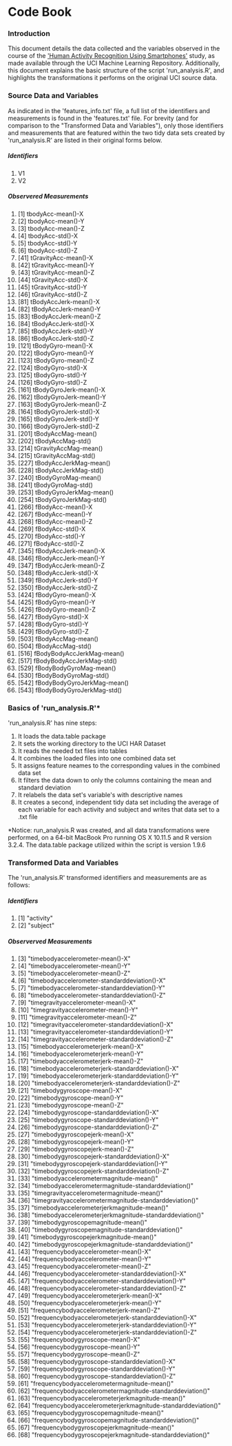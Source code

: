 # Code Book

### Introduction

This document details the data collected and the variables observed in the course of the ['Human Activity Recognition Using Smartphones'](http://archive.ics.uci.edu/ml/datasets/Human+Activity+Recognition+Using+Smartphones) study, as made available through the UCI Machine Learning Repository. Additionally, this document explains the basic structure of the script 'run_analysis.R', and highlights the transformations it performs on the original UCI source data.


### Source Data and Variables

As indicated in the 'features_info.txt' file, a full list of the identifiers and measurements is found in the 'features.txt' file. For brevity (and for comparison to the "Transformed Data and Variables"), only those identifiers and measurements that are featured within the two tidy data sets created by 'run_analysis.R' are listed in their original forms below.

##### Identifiers
  1.  V1
  2.  V2

##### Observered Measurements
  1.  [1] tbodyAcc-mean()-X 
  2.  [2] tbodyAcc-mean()-Y
  3.  [3] tbodyAcc-mean()-Z
  4.  [4] tbodyAcc-std()-X
  5.  [5] tbodyAcc-std()-Y
  6.  [6] tbodyAcc-std()-Z
  7.  [41] tGravityAcc-mean()-X
  8.  [42] tGravityAcc-mean()-Y
  9.  [43] tGravityAcc-mean()-Z
  10. [44] tGravityAcc-std()-X
  11. [45] tGravityAcc-std()-Y
  12. [46] tGravityAcc-std()-Z
  13. [81] tBodyAccJerk-mean()-X
  14. [82] tBodyAccJerk-mean()-Y
  15. [83] tBodyAccJerk-mean()-Z
  16. [84] tBodyAccJerk-std()-X
  17. [85] tBodyAccJerk-std()-Y
  18. [86] tBodyAccJerk-std()-Z
  19. [121] tBodyGyro-mean()-X
  20. [122] tBodyGyro-mean()-Y
  21. [123] tBodyGyro-mean()-Z
  22. [124] tBodyGyro-std()-X
  23. [125] tBodyGyro-std()-Y
  24. [126] tBodyGyro-std()-Z
  25. [161] tBodyGyroJerk-mean()-X
  26. [162] tBodyGyroJerk-mean()-Y
  27. [163] tBodyGyroJerk-mean()-Z
  28. [164] tBodyGyroJerk-std()-X
  29. [165] tBodyGyroJerk-std()-Y
  30. [166] tBodyGyroJerk-std()-Z
  31. [201] tBodyAccMag-mean()
  32. [202] tBodyAccMag-std()
  33. [214] tGravityAccMag-mean()
  34. [215] tGravityAccMag-std()
  35. [227] tBodyAccJerkMag-mean()
  36. [228] tBodyAccJerkMag-std()
  37. [240] tBodyGyroMag-mean()
  38. [241] tBodyGyroMag-std()
  39. [253] tBodyGyroJerkMag-mean()
  40. [254] tBodyGyroJerkMag-std()
  41. [266] fBodyAcc-mean()-X
  42. [267] fBodyAcc-mean()-Y
  43. [268] fBodyAcc-mean()-Z
  44. [269] fBodyAcc-std()-X
  45. [270] fBodyAcc-std()-Y
  46. [271] fBodyAcc-std()-Z
  47. [345] fBodyAccJerk-mean()-X
  48. [346] fBodyAccJerk-mean()-Y
  49. [347] fBodyAccJerk-mean()-Z
  50. [348] fBodyAccJerk-std()-X
  51. [349] fBodyAccJerk-std()-Y
  52. [350] fBodyAccJerk-std()-Z
  53. [424] fBodyGyro-mean()-X
  54. [425] fBodyGyro-mean()-Y
  55. [426] fBodyGyro-mean()-Z
  56. [427] fBodyGyro-std()-X
  57. [428] fBodyGyro-std()-Y
  58. [429] fBodyGyro-std()-Z
  59. [503] fBodyAccMag-mean()
  60. [504] fBodyAccMag-std()
  61. [516] fBodyBodyAccJerkMag-mean()
  62. [517] fBodyBodyAccJerkMag-std()
  63. [529] fBodyBodyGyroMag-mean()
  64. [530] fBodyBodyGyroMag-std()
  65. [542] fBodyBodyGyroJerkMag-mean()
  66. [543] fBodyBodyGyroJerkMag-std()


### Basics of 'run_analysis.R'*

'run_analysis.R' has nine steps:
  1. It loads the data.table package
  2. It sets the working directory to the UCI HAR Dataset
  3. It reads the needed txt files into tables
  4. It combines the loaded files into one combined data set
  5. It assigns feature neames to the corresponding values in the combined data set
  6. It filters the data down to only the columns containing the mean and standard deviation
  7. It relabels the data set's variable's with descriptive names
  8. It creates a second, independent tidy data set including the average of each variable for each activity and subject and writes that data set to a .txt file

*Notice: run_analysis.R was created, and all data transformations were performed, on a 64-bit MacBook Pro running OS X 10.11.5 and R version 3.2.4. The data.table package utilized within the script is version 1.9.6


### Transformed Data and Variables

The 'run_analysis.R' transformed identifiers and measurements are as follows:

##### Identifiers
  1. [1] "activity"                                                   
  2. [2] "subject"

##### Observerved Measurements
  1.  [3] "timebodyaccelerometer-mean()-X"                             
  2.  [4] "timebodyaccelerometer-mean()-Y"                             
  3.  [5] "timebodyaccelerometer-mean()-Z"                             
  4.  [6] "timebodyaccelerometer-standarddeviation()-X"                
  5.  [7] "timebodyaccelerometer-standarddeviation()-Y"                
  6.  [8] "timebodyaccelerometer-standarddeviation()-Z"                
  7.  [9] "timegravityaccelerometer-mean()-X"                          
  8.  [10] "timegravityaccelerometer-mean()-Y"                          
  9.  [11] "timegravityaccelerometer-mean()-Z"                          
  10. [12] "timegravityaccelerometer-standarddeviation()-X"             
  11. [13] "timegravityaccelerometer-standarddeviation()-Y"             
  12. [14] "timegravityaccelerometer-standarddeviation()-Z"             
  13. [15] "timebodyaccelerometerjerk-mean()-X"                         
  14. [16] "timebodyaccelerometerjerk-mean()-Y"                         
  15. [17] "timebodyaccelerometerjerk-mean()-Z"                         
  16. [18] "timebodyaccelerometerjerk-standarddeviation()-X"            
  17. [19] "timebodyaccelerometerjerk-standarddeviation()-Y"            
  18. [20] "timebodyaccelerometerjerk-standarddeviation()-Z"            
  19. [21] "timebodygyroscope-mean()-X"                                 
  20. [22] "timebodygyroscope-mean()-Y"                                 
  21. [23] "timebodygyroscope-mean()-Z"                                 
  22. [24] "timebodygyroscope-standarddeviation()-X"                    
  23. [25] "timebodygyroscope-standarddeviation()-Y"                    
  24. [26] "timebodygyroscope-standarddeviation()-Z"                    
  25. [27] "timebodygyroscopejerk-mean()-X"                             
  26. [28] "timebodygyroscopejerk-mean()-Y"                             
  27. [29] "timebodygyroscopejerk-mean()-Z"                             
  28. [30] "timebodygyroscopejerk-standarddeviation()-X"                
  29. [31] "timebodygyroscopejerk-standarddeviation()-Y"                
  30. [32] "timebodygyroscopejerk-standarddeviation()-Z"                
  31. [33] "timebodyaccelerometermagnitude-mean()"                      
  32. [34] "timebodyaccelerometermagnitude-standarddeviation()"         
  33. [35] "timegravityaccelerometermagnitude-mean()"                   
  34. [36] "timegravityaccelerometermagnitude-standarddeviation()"      
  35. [37] "timebodyaccelerometerjerkmagnitude-mean()"                  
  36. [38] "timebodyaccelerometerjerkmagnitude-standarddeviation()"     
  37. [39] "timebodygyroscopemagnitude-mean()"                          
  38. [40] "timebodygyroscopemagnitude-standarddeviation()"             
  39. [41] "timebodygyroscopejerkmagnitude-mean()"                      
  40. [42] "timebodygyroscopejerkmagnitude-standarddeviation()"         
  41. [43] "frequencybodyaccelerometer-mean()-X"                        
  42. [44] "frequencybodyaccelerometer-mean()-Y"                        
  43. [45] "frequencybodyaccelerometer-mean()-Z"                        
  44. [46] "frequencybodyaccelerometer-standarddeviation()-X"           
  45. [47] "frequencybodyaccelerometer-standarddeviation()-Y"           
  46. [48] "frequencybodyaccelerometer-standarddeviation()-Z"           
  47. [49] "frequencybodyaccelerometerjerk-mean()-X"                    
  48. [50] "frequencybodyaccelerometerjerk-mean()-Y"                    
  49. [51] "frequencybodyaccelerometerjerk-mean()-Z"                    
  50. [52] "frequencybodyaccelerometerjerk-standarddeviation()-X"       
  51. [53] "frequencybodyaccelerometerjerk-standarddeviation()-Y"       
  52. [54] "frequencybodyaccelerometerjerk-standarddeviation()-Z"       
  53. [55] "frequencybodygyroscope-mean()-X"                            
  54. [56] "frequencybodygyroscope-mean()-Y"                            
  55. [57] "frequencybodygyroscope-mean()-Z"                            
  56. [58] "frequencybodygyroscope-standarddeviation()-X"               
  57. [59] "frequencybodygyroscope-standarddeviation()-Y"               
  58. [60] "frequencybodygyroscope-standarddeviation()-Z"               
  59. [61] "frequencybodyaccelerometermagnitude-mean()"                 
  60. [62] "frequencybodyaccelerometermagnitude-standarddeviation()"    
  61. [63] "frequencybodyaccelerometerjerkmagnitude-mean()"             
  62. [64] "frequencybodyaccelerometerjerkmagnitude-standarddeviation()"
  63. [65] "frequencybodygyroscopemagnitude-mean()"                     
  64. [66] "frequencybodygyroscopemagnitude-standarddeviation()"        
  65. [67] "frequencybodygyroscopejerkmagnitude-mean()"                 
  66. [68] "frequencybodygyroscopejerkmagnitude-standarddeviation()"
